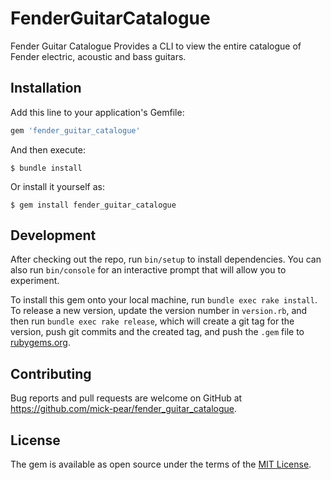 # FenderGuitarCatalogue

Fender Guitar Catalogue Provides a CLI to view the entire catalogue of Fender electric, acoustic and bass guitars.

## Installation

Add this line to your application's Gemfile:

```ruby
gem 'fender_guitar_catalogue'
```

And then execute:

    $ bundle install

Or install it yourself as:

    $ gem install fender_guitar_catalogue

## Development

After checking out the repo, run `bin/setup` to install dependencies. You can also run `bin/console` for an interactive prompt that will allow you to experiment.

To install this gem onto your local machine, run `bundle exec rake install`. To release a new version, update the version number in `version.rb`, and then run `bundle exec rake release`, which will create a git tag for the version, push git commits and the created tag, and push the `.gem` file to [rubygems.org](https://rubygems.org).

## Contributing

Bug reports and pull requests are welcome on GitHub at https://github.com/mick-pear/fender_guitar_catalogue.

## License ##

The gem is available as open source under the terms of the [MIT License](https://opensource.org/licenses/MIT).